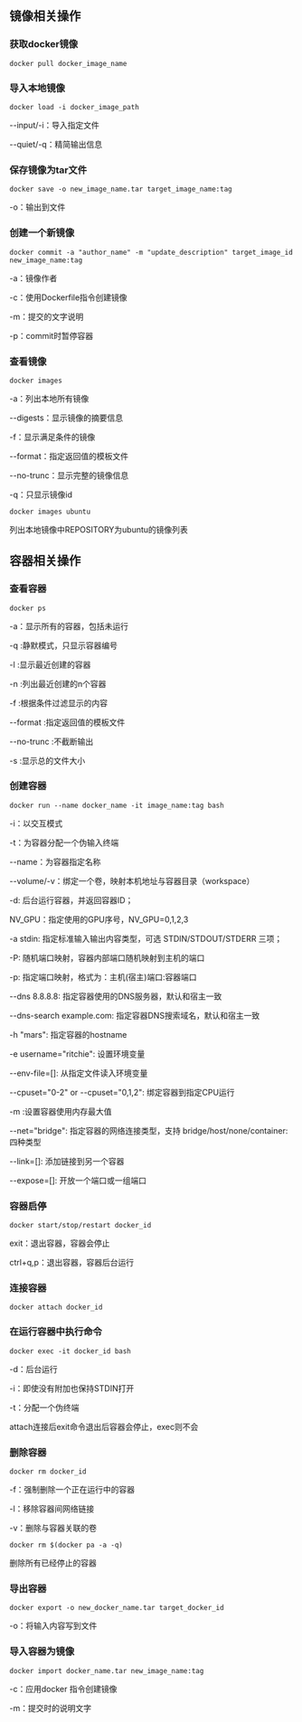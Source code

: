 ## 镜像相关操作

### 获取docker镜像

`docker pull docker_image_name `

### 导入本地镜像

`docker load -i docker_image_path`

--input/-i：导入指定文件

--quiet/-q：精简输出信息

### 保存镜像为tar文件

`docker save -o new_image_name.tar target_image_name:tag`

-o：输出到文件

### 创建一个新镜像

`docker commit -a "author_name" -m "update_description" target_image_id new_image_name:tag`

-a：镜像作者

-c：使用Dockerfile指令创建镜像

-m：提交的文字说明

-p：commit时暂停容器

### 查看镜像

`docker images`

-a：列出本地所有镜像

--digests：显示镜像的摘要信息

-f：显示满足条件的镜像

--format：指定返回值的模板文件

--no-trunc：显示完整的镜像信息

-q：只显示镜像id

`docker images ubuntu`

列出本地镜像中REPOSITORY为ubuntu的镜像列表

## 容器相关操作

### 查看容器

`docker ps`

-a：显示所有的容器，包括未运行

-q :静默模式，只显示容器编号

-l :显示最近创建的容器

-n :列出最近创建的n个容器

-f :根据条件过滤显示的内容

--format :指定返回值的模板文件

--no-trunc :不截断输出

-s :显示总的文件大小

### 创建容器

`docker run --name docker_name -it image_name:tag bash` 

-i：以交互模式

-t：为容器分配一个伪输入终端

--name：为容器指定名称

--volume/-v：绑定一个卷，映射本机地址与容器目录（workspace）

-d: 后台运行容器，并返回容器ID；

NV_GPU：指定使用的GPU序号，NV_GPU=0,1,2,3

-a stdin: 指定标准输入输出内容类型，可选 STDIN/STDOUT/STDERR 三项；

-P: 随机端口映射，容器内部端口随机映射到主机的端口

-p: 指定端口映射，格式为：主机(宿主)端口:容器端口

--dns 8.8.8.8: 指定容器使用的DNS服务器，默认和宿主一致

--dns-search example.com: 指定容器DNS搜索域名，默认和宿主一致

-h "mars": 指定容器的hostname

-e username="ritchie": 设置环境变量

--env-file=[]: 从指定文件读入环境变量

--cpuset="0-2" or --cpuset="0,1,2": 绑定容器到指定CPU运行

-m :设置容器使用内存最大值

--net="bridge": 指定容器的网络连接类型，支持 bridge/host/none/container: 四种类型

--link=[]: 添加链接到另一个容器

--expose=[]: 开放一个端口或一组端口

### 容器启停

`docker start/stop/restart docker_id`

exit：退出容器，容器会停止

ctrl+q,p：退出容器，容器后台运行

### 连接容器

`docker attach docker_id`

### 在运行容器中执行命令

`docker exec -it docker_id bash`

-d：后台运行

-i：即使没有附加也保持STDIN打开

-t：分配一个伪终端

attach连接后exit命令退出后容器会停止，exec则不会

### 删除容器

`docker rm docker_id`

-f：强制删除一个正在运行中的容器

-l：移除容器间网络链接

-v：删除与容器关联的卷

`docker rm $(docker pa -a -q)`

删除所有已经停止的容器

### 导出容器

`docker export -o new_docker_name.tar target_docker_id`

-o：将输入内容写到文件

### 导入容器为镜像

`docker import docker_name.tar new_image_name:tag`

-c：应用docker 指令创建镜像

-m：提交时的说明文字

